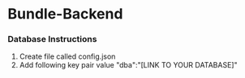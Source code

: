 # Bundle-Backend


### Database Instructions
1. Create file called config.json
2. Add following key pair value "dba":"[LINK TO YOUR DATABASE]"
